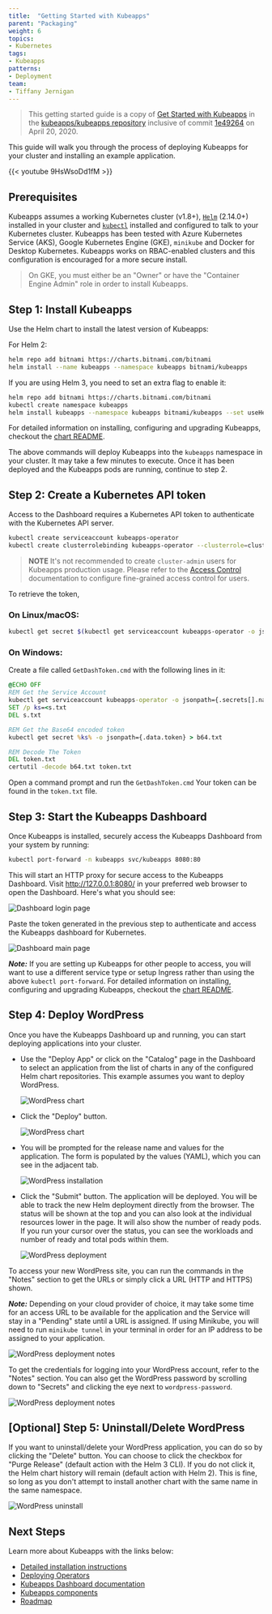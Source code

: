 ```yaml
---
title:  "Getting Started with Kubeapps"
parent: "Packaging"
weight: 6
topics:
- Kubernetes
tags:
- Kubeapps
patterns:
- Deployment
team: 
- Tiffany Jernigan
---
```


> This getting started guide is a copy of [Get Started with Kubeapps](https://github.com/kubeapps/kubeapps/blob/master/docs/user/getting-started.md) in the [kubeapps/kubeapps repository](https://github.com/kubeapps/kubeapps) inclusive of commit [1e49264](https://github.com/kubeapps/kubeapps/commit/1e49264088094dfd327d2a24b62cda470cc547d0) on April 20, 2020.

This guide will walk you through the process of deploying Kubeapps for your cluster and installing an example application.

{{< youtube 9HsWsoDd1fM >}}

## Prerequisites

Kubeapps assumes a working Kubernetes cluster (v1.8+), [`Helm`](https://helm.sh/) (2.14.0+) installed in your cluster and [`kubectl`](https://kubernetes.io/docs/tasks/tools/install-kubectl/) installed and configured to talk to your Kubernetes cluster. Kubeapps has been tested with Azure Kubernetes Service (AKS), Google Kubernetes Engine (GKE), `minikube` and Docker for Desktop Kubernetes. Kubeapps works on RBAC-enabled clusters and this configuration is encouraged for a more secure install.

> On GKE, you must either be an "Owner" or have the "Container Engine Admin" role in order to install Kubeapps.



## Step 1: Install Kubeapps

Use the Helm chart to install the latest version of Kubeapps:

For Helm 2:

```bash
helm repo add bitnami https://charts.bitnami.com/bitnami
helm install --name kubeapps --namespace kubeapps bitnami/kubeapps
```

If you are using Helm 3, you need to set an extra flag to enable it:

```bash
helm repo add bitnami https://charts.bitnami.com/bitnami
kubectl create namespace kubeapps
helm install kubeapps --namespace kubeapps bitnami/kubeapps --set useHelm3=true
```

For detailed information on installing, configuring and upgrading Kubeapps, checkout the [chart README](https://github.com/kubeapps/kubeapps/blob/master/chart/kubeapps/README.md).

The above commands will deploy Kubeapps into the `kubeapps` namespace in your cluster. It may take a few minutes to execute. Once it has been deployed and the Kubeapps pods are running, continue to step 2.

## Step 2: Create a Kubernetes API token

Access to the Dashboard requires a Kubernetes API token to authenticate with the Kubernetes API server.

```bash
kubectl create serviceaccount kubeapps-operator
kubectl create clusterrolebinding kubeapps-operator --clusterrole=cluster-admin --serviceaccount=default:kubeapps-operator
```

> **NOTE** It's not recommended to create `cluster-admin` users for Kubeapps production usage. Please refer to the [Access Control](https://github.com/kubeapps/kubeapps/blob/master/docs/user/access-control.md) documentation to configure fine-grained access control for users.

To retrieve the token,

### On Linux/macOS:

```bash
kubectl get secret $(kubectl get serviceaccount kubeapps-operator -o jsonpath='{range .secrets[*]}{.name}{"\n"}{end}' | grep kubeapps-operator-token) -o jsonpath='{.data.token}' -o go-template='{{.data.token | base64decode}}' && echo
```

### On Windows:

Create a file called `GetDashToken.cmd` with the following lines in it:

```bat
@ECHO OFF
REM Get the Service Account
kubectl get serviceaccount kubeapps-operator -o jsonpath={.secrets[].name} > s.txt
SET /p ks=<s.txt
DEL s.txt

REM Get the Base64 encoded token
kubectl get secret %ks% -o jsonpath={.data.token} > b64.txt

REM Decode The Token
DEL token.txt
certutil -decode b64.txt token.txt
```

Open a command prompt and run the `GetDashToken.cmd` Your token can be found in the `token.txt` file.

## Step 3: Start the Kubeapps Dashboard

Once Kubeapps is installed, securely access the Kubeapps Dashboard from your system by running:

```bash
kubectl port-forward -n kubeapps svc/kubeapps 8080:80
```

This will start an HTTP proxy for secure access to the Kubeapps Dashboard. Visit http://127.0.0.1:8080/ in your preferred web browser to open the Dashboard. Here's what you should see:

![Dashboard login page](/images/guides/kubernetes/kubeapps/screenshots/dashboard-login.png)

Paste the token generated in the previous step to authenticate and access the Kubeapps dashboard for Kubernetes.

![Dashboard main page](/images/guides/kubernetes/kubeapps/screenshots/dashboard-home.png)

***Note:*** If you are setting up Kubeapps for other people to access, you will want to use a different service type or setup Ingress rather than using the above `kubectl port-forward`. For detailed information on installing, configuring and upgrading Kubeapps, checkout the [chart README](https://github.com/kubeapps/kubeapps/blob/master/chart/kubeapps/README.md).

## Step 4: Deploy WordPress

Once you have the Kubeapps Dashboard up and running, you can start deploying applications into your cluster.

- Use the "Deploy App" or click on the "Catalog" page in the Dashboard to select an application from the list of charts in any of the configured Helm chart repositories. This example assumes you want to deploy WordPress.

  ![WordPress chart](/images/guides/kubernetes/kubeapps/screenshots/wordpress-search.png)

- Click the "Deploy" button.

  ![WordPress chart](/images/guides/kubernetes/kubeapps/screenshots/wordpress-chart.png)

- You will be prompted for the release name and values for the application. The form is populated by the values (YAML), which you can see in the adjacent tab.

  ![WordPress installation](/images/guides/kubernetes/kubeapps/screenshots/wordpress-installation.png)

- Click the "Submit" button. The application will be deployed. You will be able to track the new Helm deployment directly from the browser. The status will be shown at the top and you can also look at the individual resources lower in the page. It will also show the number of ready pods. If you run your cursor over the status, you can see the workloads and number of ready and total pods within them.

  ![WordPress deployment](/images/guides/kubernetes/kubeapps/screenshots/wordpress-deployment.png)

To access your new WordPress site, you can run the commands in the "Notes" section to get the URLs or simply click a URL (HTTP and HTTPS) shown.

***Note:*** Depending on your cloud provider of choice, it may take some time for an access URL to be available for the application and the Service will stay in a "Pending" state until a URL is assigned. If using Minikube, you will need to run `minikube tunnel` in your terminal in order for an IP address to be assigned to your application.

![WordPress deployment notes](/images/guides/kubernetes/kubeapps/screenshots/wordpress-url.png)

To get the credentials for logging into your WordPress account, refer to the "Notes" section. You can also get the WordPress password by scrolling down to "Secrets" and clicking the eye next to `wordpress-password`.

![WordPress deployment notes](/images/guides/kubernetes/kubeapps/screenshots/wordpress-credentials.png)

## [Optional] Step 5: Uninstall/Delete WordPress
If you want to uninstall/delete your WordPress application, you can do so by clicking the "Delete" button. You can choose to click the checkbox for "Purge Release" (default action with the Helm 3 CLI). If you do not click it, the Helm chart history will remain (default action with Helm 2). This is fine, so long as you don't attempt to install another chart with the same name in the same namespace.

![WordPress uninstall](/images/guides/kubernetes/kubeapps/screenshots/wordpress-uninstall.png)

## Next Steps

Learn more about Kubeapps with the links below:

- [Detailed installation instructions](https://github.com/kubeapps/kubeapps/blob/master/chart/kubeapps/README.md)
- [Deploying Operators](https://github.com/kubeapps/kubeapps/blob/master/docs/user/operators.md)
- [Kubeapps Dashboard documentation](https://github.com/kubeapps/kubeapps/blob/master/docs/user/dashboard.md)
- [Kubeapps components](https://github.com/kubeapps/kubeapps/blob/master/docs/architecture/overview.md)
- [Roadmap](https://github.com/kubeapps/kubeapps/wiki/Roadmap)
